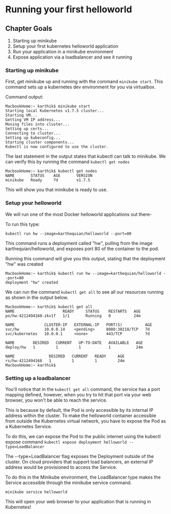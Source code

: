 # Running your first helloworld

## Chapter Goals

1. Starting up minikube
2. Setup your first kubernetes helloworld application
3. Run your application in a minikube environment
4. Expose application via a loadbalancer and see it running

### Starting up minikube

First, get minikube up and running with the command `minikube start`. This command sets up a kubernetes dev environment for you via virtualbox.

Command output:
```
MacbookHome:~ karthik$ minikube start
Starting local Kubernetes v1.7.5 cluster...
Starting VM...
Getting VM IP address...
Moving files into cluster...
Setting up certs...
Connecting to cluster...
Setting up kubeconfig...
Starting cluster components...
Kubectl is now configured to use the cluster.
```

The last statement in the output states that kubectl can talk to minikube. We can verify this by running the command `kubectl get nodes`

```
MacbookHome:~ karthik$ kubectl get nodes
NAME       STATUS    AGE       VERSION
minikube   Ready     7d        v1.7.5
```

This will show you that minikube is ready to use.

### Setup your helloworld

We will run one of the most Docker helloworld applications out there- 

To run this type:

```
kubectl run hw --image=karthequian/helloworld --port=80
```

This command runs a deployment called "hw", pulling from the image karthequian/helloworld, and exposes port 80 of the container to the pod.

Running this command will give you this output, stating that the deployment "hw" was created

```
MacbookHome:~ karthik$ kubectl run hw --image=karthequian/helloworld --port=80
deployment "hw" created
```

We can run the command `kubectl get all` to see all our resources running as shown in the output below.

```
MacbookHome:~ karthik$ kubectl get all
NAME                     READY     STATUS    RESTARTS   AGE
po/hw-4212494168-zkv1f   1/1       Running   0          24m

NAME             CLUSTER-IP   EXTERNAL-IP   PORT(S)          AGE
svc/hw           10.0.0.14    <pending>     8080:30218/TCP   7d
svc/kubernetes   10.0.0.1     <none>        443/TCP          7d

NAME        DESIRED   CURRENT   UP-TO-DATE   AVAILABLE   AGE
deploy/hw   1         1         1            1           24m

NAME               DESIRED   CURRENT   READY     AGE
rs/hw-4212494168   1         1         1         24m
MacbookHome:~ karthik$
```

### Setting up a loadbalancer
You'll notice that in the `kubectl get all` command, the service has a port mapping defined, however, when you try to hit that port via your web browser, you won't be able to reach the service.

This is because by default, the Pod is only accessible by its internal IP address within the cluster. To make the helloworld container accessible from outside the Kubernetes virtual network, you have to expose the Pod as a Kubernetes Service.

To do this, we can expose the Pod to the public internet using the kubectl expose command `kubectl expose deployment helloworld --type=LoadBalancer`

The --type=LoadBalancer flag exposes the Deployment outside of the cluster. On cloud providers that support load balancers, an external IP address would be provisioned to access the Service.

To do this in the Minikube environment, the LoadBalancer type makes the Service accessible through the minikube service command.

`minikube service helloworld`

This will open your web browser to your application that is running in Kubernetes!
